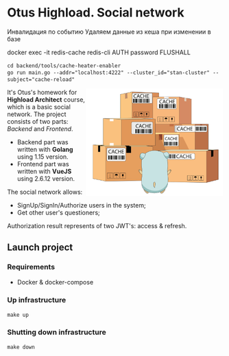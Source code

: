 # Otus Highload. Social network

Инвалидация по событию
Удаляем данные из кеша при изменении в базе 

docker exec -it redis-cache redis-cli
AUTH password
FLUSHALL

```shell
cd backend/tools/cache-heater-enabler
go run main.go --addr="localhost:4222" --cluster_id="stan-cluster" --subject="cache-reload"
```

<img align="right" width="320" src="static/title-page.png">

It's Otus's homework for **Highload Architect** course, which is a basic social network.
The project consists of two parts: *Backend* and *Frontend*.
- Backend part was written with **Golang** using 1.15 version. 
- Frontend part was written with **VueJS** using 2.6.12 version.

The social network allows:
- SignUp/SignIn/Authorize users in the system;
- Get other user's questioners;

Authorization result represents of two JWT's: access & refresh.

## Launch project 

### Requirements
- Docker & docker-compose

### Up infrastructure
```shell script
make up
```

### Shutting down infrastructure
```shell script
make down
```

